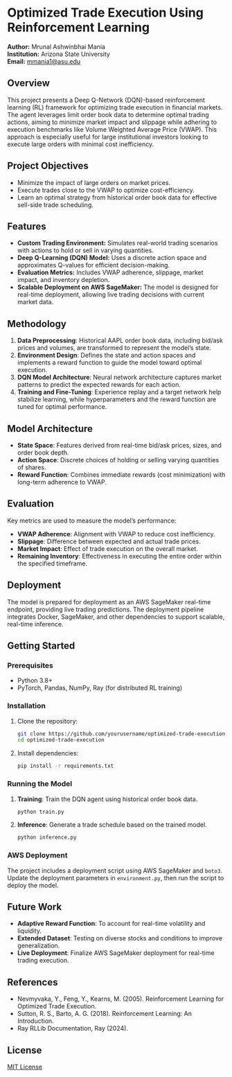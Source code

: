 # Optimized Trade Execution Using Reinforcement Learning

**Author:** Mrunal Ashwinbhai Mania  
**Institution:** Arizona State University  
**Email:** mmania1@asu.edu  

## Overview
This project presents a Deep Q-Network (DQN)-based reinforcement learning (RL) framework for optimizing trade execution in financial markets. The agent leverages limit order book data to determine optimal trading actions, aiming to minimize market impact and slippage while adhering to execution benchmarks like Volume Weighted Average Price (VWAP). This approach is especially useful for large institutional investors looking to execute large orders with minimal cost inefficiency.

## Project Objectives
- Minimize the impact of large orders on market prices.
- Execute trades close to the VWAP to optimize cost-efficiency.
- Learn an optimal strategy from historical order book data for effective sell-side trade scheduling.

## Features
- **Custom Trading Environment:** Simulates real-world trading scenarios with actions to hold or sell in varying quantities.
- **Deep Q-Learning (DQN) Model:** Uses a discrete action space and approximates Q-values for efficient decision-making.
- **Evaluation Metrics:** Includes VWAP adherence, slippage, market impact, and inventory depletion.
- **Scalable Deployment on AWS SageMaker:** The model is designed for real-time deployment, allowing live trading decisions with current market data.

## Methodology
1. **Data Preprocessing**: Historical AAPL order book data, including bid/ask prices and volumes, are transformed to represent the model’s state.
2. **Environment Design**: Defines the state and action spaces and implements a reward function to guide the model toward optimal execution.
3. **DQN Model Architecture**: Neural network architecture captures market patterns to predict the expected rewards for each action.
4. **Training and Fine-Tuning**: Experience replay and a target network help stabilize learning, while hyperparameters and the reward function are tuned for optimal performance.

## Model Architecture
- **State Space**: Features derived from real-time bid/ask prices, sizes, and order book depth.
- **Action Space**: Discrete choices of holding or selling varying quantities of shares.
- **Reward Function**: Combines immediate rewards (cost minimization) with long-term adherence to VWAP.

## Evaluation
Key metrics are used to measure the model’s performance:
- **VWAP Adherence**: Alignment with VWAP to reduce cost inefficiency.
- **Slippage**: Difference between expected and actual trade prices.
- **Market Impact**: Effect of trade execution on the overall market.
- **Remaining Inventory**: Effectiveness in executing the entire order within the specified timeframe.

## Deployment
The model is prepared for deployment as an AWS SageMaker real-time endpoint, providing live trading predictions. The deployment pipeline integrates Docker, SageMaker, and other dependencies to support scalable, real-time inference.

## Getting Started
### Prerequisites
- Python 3.8+
- PyTorch, Pandas, NumPy, Ray (for distributed RL training)

### Installation
1. Clone the repository:
   ```bash
   git clone https://github.com/yourusername/optimized-trade-execution.git
   cd optimized-trade-execution
   ```
2. Install dependencies:
   ```bash
   pip install -r requirements.txt
   ```

### Running the Model
1. **Training**: Train the DQN agent using historical order book data.
   ```bash
   python train.py
   ```
2. **Inference**: Generate a trade schedule based on the trained model.
   ```bash
   python inference.py
   ```

### AWS Deployment
The project includes a deployment script using AWS SageMaker and `boto3`. Update the deployment parameters in `environment.py`, then run the script to deploy the model.

## Future Work
- **Adaptive Reward Function**: To account for real-time volatility and liquidity.
- **Extended Dataset**: Testing on diverse stocks and conditions to improve generalization.
- **Live Deployment**: Finalize AWS SageMaker deployment for real-time trading execution.

## References
- Nevmyvaka, Y., Feng, Y., Kearns, M. (2005). Reinforcement Learning for Optimized Trade Execution.
- Sutton, R. S., Barto, A. G. (2018). Reinforcement Learning: An Introduction.
- Ray RLLib Documentation, Ray (2024).

## License
[MIT License](LICENSE)
